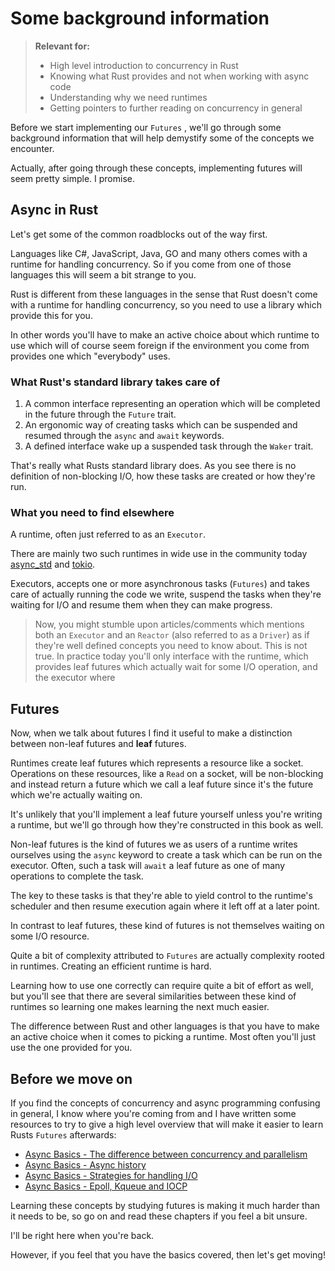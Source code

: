 # Some background information

> **Relevant for:**
>
> - High level introduction to concurrency in Rust
> - Knowing what Rust provides and not when working with async code
> - Understanding why we need runtimes 
> - Getting pointers to further reading on concurrency in general

Before we start implementing our `Futures` , we'll go through some background
information that will help demystify some of the concepts we encounter.

Actually, after going through these concepts, implementing futures will seem
pretty simple. I promise.

## Async in Rust

Let's get some of the common roadblocks out of the way first.

Languages like C#, JavaScript, Java, GO and many others comes with a runtime
for handling concurrency. So if you come from one of those languages this will
seem a bit strange to you.

Rust is different from these languages in the sense that Rust doesn't come with
a runtime for handling concurrency, so you need to use a library which provide
this for you.

In other words you'll have to make an active choice about which runtime to use
which will of course seem foreign if the environment you come from provides one
which "everybody" uses.

### What Rust's standard library takes care of

1. A common interface representing an operation which will be completed in the
future through the `Future` trait.
2. An ergonomic way of creating tasks which can be suspended and resumed through
the `async` and `await` keywords.
3. A defined interface wake up a suspended task through the `Waker` trait.

That's really what Rusts standard library does. As you see there is no definition
of non-blocking I/O, how these tasks are created or how they're run.

### What you need to find elsewhere

A runtime, often just referred to as an `Executor`.

There are mainly two such runtimes in wide use in the community today 
[async_std][async_std] and [tokio][tokio].

Executors, accepts one or more asynchronous tasks (`Futures`) and takes
care of actually running the code we write, suspend the tasks when they're
waiting for I/O and resume them when they can make progress.

>Now, you might stumble upon articles/comments which mentions both an `Executor`
and an `Reactor` (also referred to as a `Driver`) as if they're well defined
concepts you need to know about. This is not true. In practice today you'll only
interface with the runtime, which provides leaf futures which actually wait for
some I/O operation, and the executor where  

## Futures

Now, when we talk about futures I find it useful to make a distinction between
non-leaf futures and **leaf** futures.

Runtimes create leaf futures which represents a resource like a socket.
Operations on these resources, like a `Read` on a socket, will be non-blocking
and instead return a future which we call a leaf future since it's the future
which we're actually waiting on.

It's unlikely that you'll implement a leaf future yourself unless you're writing
a runtime, but we'll go through how they're constructed in this book as well.

Non-leaf futures is the kind of futures we as users of a runtime writes
ourselves using the `async` keyword to create a task which can be run on the
executor. Often, such a task will `await` a leaf future as one of many
operations to complete the task.

The key to these tasks is that they're able to yield control to the runtime's
scheduler and then resume execution again where it left off at a later point.

In contrast to leaf futures, these kind of futures is not themselves
waiting on some I/O resource.

Quite a bit of complexity attributed to `Futures` are actually complexity rooted
in runtimes. Creating an efficient runtime is hard. 

Learning how to use one correctly can require quite a bit of effort as well, but you'll see that there are several similarities between these kind of runtimes so
learning one makes learning the next much easier.

The difference between Rust and other languages is that you have to make an
active choice when it comes to picking a runtime. Most often you'll just use
the one provided for you.

## Before we move on

If you find the concepts of concurrency and async programming confusing in
general, I know where you're coming from and I have written some resources to 
try to give a high level overview that will make it easier to learn Rusts 
`Futures` afterwards:

* [Async Basics - The difference between concurrency and parallelism](https://cfsamson.github.io/book-exploring-async-basics/1_concurrent_vs_parallel.html)
* [Async Basics - Async history](https://cfsamson.github.io/book-exploring-async-basics/2_async_history.html)
* [Async Basics - Strategies for handling I/O](https://cfsamson.github.io/book-exploring-async-basics/5_strategies_for_handling_io.html)
* [Async Basics - Epoll, Kqueue and IOCP](https://cfsamson.github.io/book-exploring-async-basics/6_epoll_kqueue_iocp.html)

Learning these concepts by studying futures is making it much harder than
it needs to be, so go on and read these chapters if you feel a bit unsure. 

I'll be right here when you're back.

However, if you feel that you have the basics covered, then let's get moving!

[async_std]: https://github.com/async-rs/async-std
[tokio]: https://github.com/tokio-rs/tokio
[compat_info]: https://rust-lang.github.io/futures-rs/blog/2019/04/18/compatibility-layer.html
[futures_rs]: https://github.com/rust-lang/futures-rs